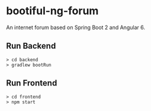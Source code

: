 # bootiful-ng-forum
An internet forum based on Spring Boot 2 and Angular 6.

## Run Backend
```
> cd backend
> gradlew bootRun
```

## Run Frontend
```
> cd frontend
> npm start
```
